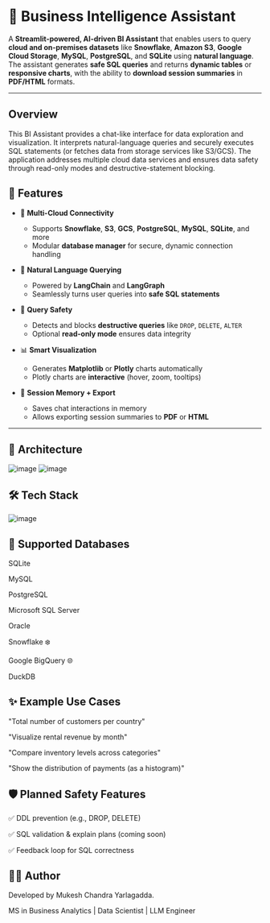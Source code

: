 

# 🤖  Business Intelligence Assistant

A **Streamlit-powered, AI-driven BI Assistant** that enables users to query **cloud and on-premises datasets** like **Snowflake**, **Amazon S3**, **Google Cloud Storage**, **MySQL**, **PostgreSQL**, and **SQLite** using **natural language**. The assistant generates **safe SQL queries** and returns **dynamic tables** or **responsive charts**, with the ability to **download session summaries** in **PDF/HTML** formats.

---
## Overview
This BI Assistant provides a chat-like interface for data exploration and visualization. It interprets natural-language queries and securely executes SQL statements (or fetches data from storage services like S3/GCS). 
The application addresses multiple cloud data services and ensures data safety through read-only modes and destructive-statement blocking.


## 🌟 Features

- 🔌 **Multi-Cloud Connectivity**
  - Supports **Snowflake**, **S3**, **GCS**, **PostgreSQL**, **MySQL**, **SQLite**, and more
  - Modular **database manager** for secure, dynamic connection handling

- 💬 **Natural Language Querying**
  - Powered by **LangChain** and **LangGraph**
  - Seamlessly turns user queries into **safe SQL statements**

- 🔐 **Query Safety**
  - Detects and blocks **destructive queries** like `DROP`, `DELETE`, `ALTER`
  - Optional **read-only mode** ensures data integrity

- 📊 **Smart Visualization**
  - Generates **Matplotlib** or **Plotly** charts automatically
  - Plotly charts are **interactive** (hover, zoom, tooltips)

- 🧠 **Session Memory + Export**
  - Saves chat interactions in memory
  - Allows exporting session summaries to **PDF** or **HTML**

---

## 📐 Architecture
![image](https://github.com/user-attachments/assets/5b54cb9a-6327-4f45-9377-e880b44c0b74)
![image](https://github.com/user-attachments/assets/58071713-a8a0-46df-b3a9-6b1d2e9bcf77)

## 🛠️ Tech Stack
![image](https://github.com/user-attachments/assets/87edf1b2-36a7-4805-b97f-f4e164e5b153)

## 💾 Supported Databases
SQLite

MySQL

PostgreSQL

Microsoft SQL Server

Oracle

Snowflake ❄️

Google BigQuery 🌐

DuckDB

## ✨ Example Use Cases
"Total number of customers per country"

"Visualize rental revenue by month"

"Compare inventory levels across categories"

"Show the distribution of payments (as a histogram)"

## 🛡️ Planned Safety Features
✅ DDL prevention (e.g., DROP, DELETE)

✅ SQL validation & explain plans (coming soon)

✅ Feedback loop for SQL correctness



## 👨‍💻 Author
Developed by Mukesh Chandra Yarlagadda.

MS in Business Analytics | Data Scientist | LLM Engineer




